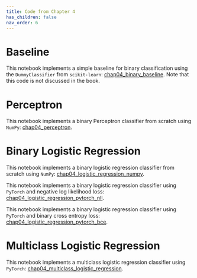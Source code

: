 ```yaml
---
title: Code from Chapter 4
has_children: false
nav_order: 6
---
```


# Baseline

This notebook implements a simple baseline for binary classification using the `DummyClassifier` from `scikit-learn`: [chap04_binary_baseline](https://github.com/clulab/gentlenlp/blob/main/notebooks/chap04_binary_baseline.ipynb). Note that this code is not discussed in the book. 

# Perceptron

This notebook implements a binary Perceptron classifier from scratch using `NumPy`: [chap04_perceptron](https://github.com/clulab/gentlenlp/blob/main/notebooks/chap04_perceptron.ipynb).

# Binary Logistic Regression

This notebook implements a binary logistic regression classifier from scratch using `NumPy`: [chap04_logistic_regression_numpy](https://github.com/clulab/gentlenlp/blob/main/notebooks/chap04_logistic_regression_numpy.ipynb).

This notebook implements a binary logistic regression classifier using `PyTorch` and negative log likelihood loss: [chap04_logistic_regression_pytorch_nll](https://github.com/clulab/gentlenlp/blob/main/notebooks/chap04_logistic_regression_pytorch_nll.ipynb).

This notebook implements a binary logistic regression classifier using `PyTorch` and binary cross entropy loss: [chap04_logistic_regression_pytorch_bce](https://github.com/clulab/gentlenlp/blob/main/notebooks/chap04_logistic_regression_pytorch_bce.ipynb).

# Multiclass Logistic Regression

This notebook implements a multiclass logistic regression classifier using `PyTorch`: [chap04_multiclass_logistic_regression](https://github.com/clulab/gentlenlp/blob/main/notebooks/chap04_multiclass_logistic_regression.ipynb).


